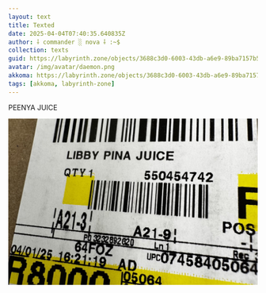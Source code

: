 ```yaml
---
layout: text
title: Texted
date: 2025-04-04T07:40:35.640835Z
author: ⸸ commander ░ nova ⸸ :~$
collection: texts
guid: https://labyrinth.zone/objects/3688c3d0-6003-43db-a6e9-89ba7157b529
avatar: /img/avatar/daemon.png
akkoma: https://labyrinth.zone/objects/3688c3d0-6003-43db-a6e9-89ba7157b529
tags: [akkoma, labyrinth-zone]
---
```


<p>PEENYA JUICE</p><img src="/assets/text_media/ce03cfa786af44efe4d9c643f5f6fbc53d4d06477b31ca72262fa6cc7b01a1bc.59DD22DA-DADB-44D5-86AD-830687F1511D" alt="" />